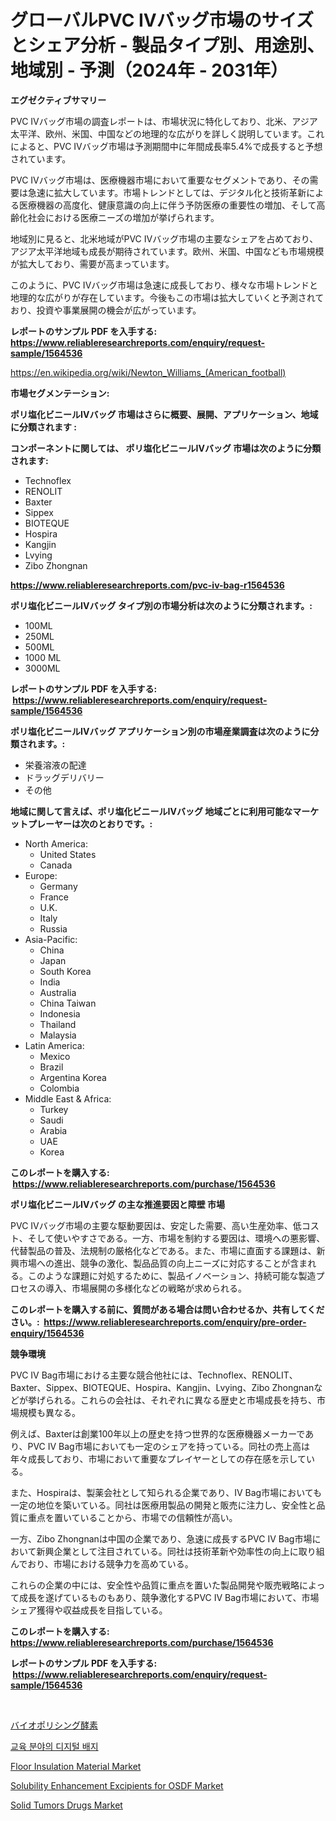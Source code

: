 <p><h1>グローバルPVC IVバッグ市場のサイズとシェア分析 - 製品タイプ別、用途別、地域別 - 予測（2024年 - 2031年）</h1></p><p><strong>エグゼクティブサマリー</strong></p>
<p><p>PVC IVバッグ市場の調査レポートは、市場状況に特化しており、北米、アジア太平洋、欧州、米国、中国などの地理的な広がりを詳しく説明しています。これによると、PVC IVバッグ市場は予測期間中に年間成長率5.4%で成長すると予想されています。</p><p>PVC IVバッグ市場は、医療機器市場において重要なセグメントであり、その需要は急速に拡大しています。市場トレンドとしては、デジタル化と技術革新による医療機器の高度化、健康意識の向上に伴う予防医療の重要性の増加、そして高齢化社会における医療ニーズの増加が挙げられます。</p><p>地域別に見ると、北米地域がPVC IVバッグ市場の主要なシェアを占めており、アジア太平洋地域も成長が期待されています。欧州、米国、中国なども市場規模が拡大しており、需要が高まっています。</p><p>このように、PVC IVバッグ市場は急速に成長しており、様々な市場トレンドと地理的な広がりが存在しています。今後もこの市場は拡大していくと予測されており、投資や事業展開の機会が広がっています。</p></p>
<p><strong>レポートのサンプル PDF を入手する: <a href="https://www.reliableresearchreports.com/enquiry/request-sample/1564536">https://www.reliableresearchreports.com/enquiry/request-sample/1564536</a></strong></p>
<p><a href="https://en.wikipedia.org/wiki/Newton_Williams_(American_football)">https://en.wikipedia.org/wiki/Newton_Williams_(American_football)</a></p>
<p><strong>市場セグメンテーション:</strong></p>
<p><strong> ポリ塩化ビニールIVバッグ 市場はさらに概要、展開、アプリケーション、地域に分類されます :</strong></p>
<p><strong>コンポーネントに関しては、 ポリ塩化ビニールIVバッグ 市場は次のように分類されます: &nbsp;</strong></p>
<p><ul><li>Technoflex</li><li>RENOLIT</li><li>Baxter</li><li>Sippex</li><li>BIOTEQUE</li><li>Hospira</li><li>Kangjin</li><li>Lvying</li><li>Zibo Zhongnan</li></ul></p>
<p><strong><a href="https://www.reliableresearchreports.com/pvc-iv-bag-r1564536">https://www.reliableresearchreports.com/pvc-iv-bag-r1564536</a></strong></p>
<p><strong> ポリ塩化ビニールIVバッグ タイプ別の市場分析は次のように分類されます。:</strong></p>
<p><ul><li>100ML</li><li>250ML</li><li>500ML</li><li>1000 ML</li><li>3000ML</li></ul></p>
<p><strong>レポートのサンプル PDF を入手する: &nbsp;<a href="https://www.reliableresearchreports.com/enquiry/request-sample/1564536">https://www.reliableresearchreports.com/enquiry/request-sample/1564536</a></strong></p>
<p><strong> ポリ塩化ビニールIVバッグ アプリケーション別の市場産業調査は次のように分類されます。:</strong></p>
<p><ul><li>栄養溶液の配達</li><li>ドラッグデリバリー</li><li>その他</li></ul></p>
<p><strong>地域に関して言えば、ポリ塩化ビニールIVバッグ 地域ごとに利用可能なマーケットプレーヤーは次のとおりです。:</strong></p>
<p><ul>
    <li>
        North America:
        <ul>
            <li>United States</li>
            <li>Canada</li>
        </ul>
    </li>
    <li>
        Europe:
        <ul>
            <li>Germany</li>
            <li>France</li>
            <li>U.K.</li>
            <li>Italy</li>
            <li>Russia</li>
        </ul>
    </li>
    <li>
        Asia-Pacific:
        <ul>
            <li>China</li>
            <li>Japan</li>
            <li>South Korea</li>
            <li>India</li>
            <li>Australia</li>
            <li>China Taiwan</li>
            <li>Indonesia</li>
            <li>Thailand</li>
            <li>Malaysia</li>
        </ul>
    </li>
    <li>
        Latin America:
        <ul>
            <li>Mexico</li>
            <li>Brazil</li>
            <li>Argentina Korea</li>
            <li>Colombia</li>
        </ul>
    </li>
    <li>
        Middle East & Africa:
        <ul>
            <li>Turkey</li>
            <li>Saudi</li>
            <li>Arabia</li>
            <li>UAE</li>
            <li>Korea</li>
        </ul>
    </li>
    </ul></p>
<p><strong>このレポートを購入する: &nbsp;<a href="https://www.reliableresearchreports.com/purchase/1564536">https://www.reliableresearchreports.com/purchase/1564536</a></strong></p>
<p><strong>ポリ塩化ビニールIVバッグ の主な推進要因と障壁 市場</strong></p>
<p><p>PVC IVバッグ市場の主要な駆動要因は、安定した需要、高い生産効率、低コスト、そして使いやすさである。一方、市場を制約する要因は、環境への悪影響、代替製品の普及、法規制の厳格化などである。また、市場に直面する課題は、新興市場への進出、競争の激化、製品品質の向上ニーズに対応することが含まれる。このような課題に対処するために、製品イノベーション、持続可能な製造プロセスの導入、市場展開の多様化などの戦略が求められる。</p></p>
<p><strong>このレポートを購入する前に、質問がある場合は問い合わせるか、共有してください。:&nbsp; <a href="https://www.reliableresearchreports.com/enquiry/pre-order-enquiry/1564536">https://www.reliableresearchreports.com/enquiry/pre-order-enquiry/1564536</a></strong></p>
<p><strong>競争環境</strong></p>
<p><p>PVC IV Bag市場における主要な競合他社には、Technoflex、RENOLIT、Baxter、Sippex、BIOTEQUE、Hospira、Kangjin、Lvying、Zibo Zhongnanなどが挙げられる。これらの会社は、それぞれに異なる歴史と市場成長を持ち、市場規模も異なる。</p><p>例えば、Baxterは創業100年以上の歴史を持つ世界的な医療機器メーカーであり、PVC IV Bag市場においても一定のシェアを持っている。同社の売上高は年々成長しており、市場において重要なプレイヤーとしての存在感を示している。</p><p>また、Hospiraは、製薬会社として知られる企業であり、IV Bag市場においても一定の地位を築いている。同社は医療用製品の開発と販売に注力し、安全性と品質に重点を置いていることから、市場での信頼性が高い。</p><p>一方、Zibo Zhongnanは中国の企業であり、急速に成長するPVC IV Bag市場において新興企業として注目されている。同社は技術革新や効率性の向上に取り組んでおり、市場における競争力を高めている。</p><p>これらの企業の中には、安全性や品質に重点を置いた製品開発や販売戦略によって成長を遂げているものもあり、競争激化するPVC IV Bag市場において、市場シェア獲得や収益成長を目指している。</p></p>
<p><strong>このレポートを購入する: &nbsp; <a href="https://www.reliableresearchreports.com/purchase/1564536">https://www.reliableresearchreports.com/purchase/1564536</a></strong></p>
<p><strong>レポートのサンプル PDF を入手する: &nbsp;<a href="https://www.reliableresearchreports.com/enquiry/request-sample/1564536">https://www.reliableresearchreports.com/enquiry/request-sample/1564536</a></strong><strong></strong></p>
<p>&nbsp;</p>
<p><p><a href="https://medium.com/@ayeshakhan6451/%E5%9B%BD%E9%9A%9B%E7%9A%84%E3%81%AA%E3%83%90%E3%82%A4%E3%82%AA%E3%83%9D%E3%83%AA%E3%83%83%E3%82%B7%E3%83%B3%E3%82%B0%E9%85%B5%E7%B4%A0%E5%B8%82%E5%A0%B4-%E3%82%A2%E3%83%97%E3%83%AA%E3%82%B1%E3%83%BC%E3%82%B7%E3%83%A7%E3%83%B3-%E6%9C%80%E7%B5%82%E7%94%A8%E9%80%94%E6%A5%AD%E7%95%8C-%E3%82%BF%E3%82%A4%E3%83%97-%E8%A3%85%E7%BD%AE-%E5%9C%B0%E5%9F%9F%E3%81%AB%E7%84%A6%E7%82%B9%E3%82%92%E5%BD%93%E3%81%A6%E3%81%9F%E5%88%86%E6%9E%90%E3%81%A8%E4%BA%88%E6%B8%AC-2024%E5%B9%B4-2031%E5%B9%B4-27e141cede35">バイオポリシング酵素</a></p><p><a href="https://medium.com/@reaganrowe2023/%EA%B8%80%EB%A1%9C%EB%B2%8C-%EB%94%94%EC%A7%80%ED%84%B8-%EB%B1%83%EC%A7%80-%EA%B5%90%EC%9C%A1-%EC%8B%9C%EC%9E%A5-%EA%B7%9C%EB%AA%A8-%EB%B0%8F-%EC%A0%90%EC%9C%A0%EC%9C%A8-%EB%B6%84%EC%84%9D-%EC%A0%9C%ED%92%88-%EC%9C%A0%ED%98%95%EB%B3%84-%EC%9D%91%EC%9A%A9-%EB%B6%84%EC%95%BC%EB%B3%84-%EC%A7%80%EC%97%AD%EB%B3%84-%EC%98%88%EC%B8%A1-2024-2031-ca5a22e4ac51">교육 분야의 디지털 배지</a></p><p><a href="https://medium.com/@stellasauer1918/global-floor-insulation-material-market-status-2024-2031-and-forecast-by-region-product-end-4c0080c81f72">Floor Insulation Material Market</a></p><p><a href="https://github.com/pennyaldbrittonh658/Market-Research-Report-List-1/blob/main/solubility-enhancement-excipients-for-osdf-market.md">Solubility Enhancement Excipients for OSDF Market</a></p><p><a href="https://github.com/dmmanir420/Market-Research-Report-List-1/blob/main/solid-tumors-drugs-market.md">Solid Tumors Drugs Market</a></p></p>